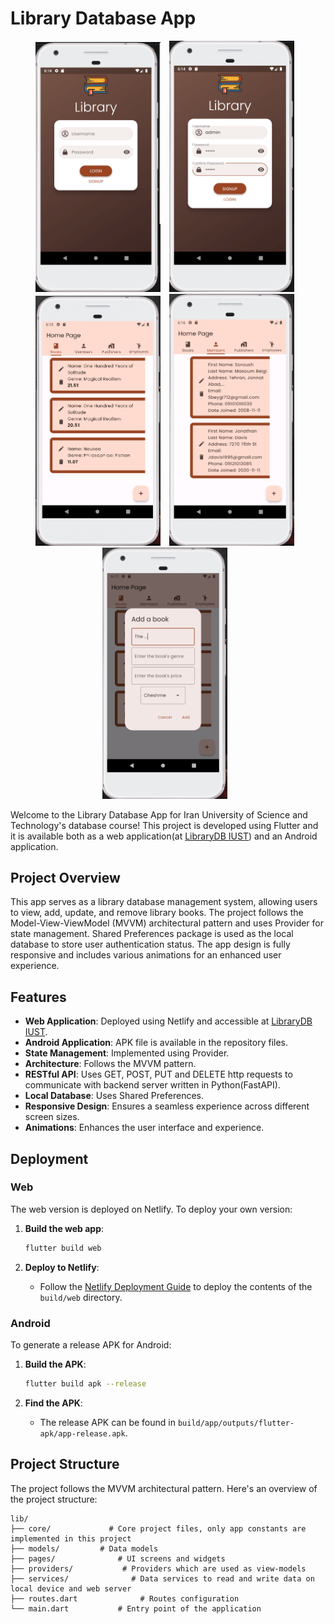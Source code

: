 # Library Database App
<p align="center">
  <img src="./screenshots/1.png" alt="Image 1" width="200" style="margin-right: 10px;" />
  <img src="./screenshots/2.png" alt="Image 2" width="200" style="margin-right: 10px;" />
  <img src="./screenshots/3.png" alt="Image 3" width="200" style="margin-right: 10px;" />
  <img src="./screenshots/4.png" alt="Image 4" width="200" style="margin-right: 10px;" />
  <img src="./screenshots/5.png" alt="Image 5" width="200" style="margin-right: 10px;" />
</p>

Welcome to the Library Database App for Iran University of Science and Technology's database course! This project is developed using Flutter and it is available both as a web application(at [LibraryDB IUST](https://librarydbiust.netlify.app)) and an Android application.

## Project Overview

This app serves as a library database management system, allowing users to view, add, update, and remove library books. The project follows the Model-View-ViewModel (MVVM) architectural pattern and uses Provider for state management. Shared Preferences package is used as the local database to store user authentication status. The app design is fully responsive and includes various animations for an enhanced user experience.

## Features

- **Web Application**: Deployed using Netlify and accessible at [LibraryDB IUST](https://librarydbiust.netlify.app).
- **Android Application**: APK file is available in the repository files.
- **State Management**: Implemented using Provider.
- **Architecture**: Follows the MVVM pattern.
- **RESTful API**: Uses GET, POST, PUT and DELETE http requests to communicate with backend server written in Python(FastAPI).
- **Local Database**: Uses Shared Preferences.
- **Responsive Design**: Ensures a seamless experience across different screen sizes.
- **Animations**: Enhances the user interface and experience.

## Deployment

### Web

The web version is deployed on Netlify. To deploy your own version:

1. **Build the web app**:

    ```sh
    flutter build web
    ```

2. **Deploy to Netlify**:
    - Follow the [Netlify Deployment Guide](https://docs.netlify.com/site-deploys/create-deploys/) to deploy the contents of the `build/web` directory.

### Android

To generate a release APK for Android:

1. **Build the APK**:

    ```sh
    flutter build apk --release
    ```

2. **Find the APK**:
    - The release APK can be found in `build/app/outputs/flutter-apk/app-release.apk`.

## Project Structure

The project follows the MVVM architectural pattern. Here's an overview of the project structure:

```plaintext
lib/
├── core/             # Core project files, only app constants are implemented in this project
├── models/         # Data models
├── pages/              # UI screens and widgets
├── providers/           # Providers which are used as view-models
├── services/              # Data services to read and write data on local device and web server
├── routes.dart              # Routes configuration
└── main.dart           # Entry point of the application
